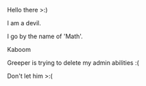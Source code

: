 Hello there >:)

I am a devil.

I go by the name of 'Math'.

Kaboom

Greeper is trying to delete my admin abilities :(

Don't let him >:(
